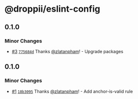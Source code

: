 # @droppii/eslint-config

## 0.1.0

### Minor Changes

- [#3](https://github.com/droppii/react-toolkit/pull/3)
  [`775684d`](https://github.com/droppii/react-toolkit/commit/775684d63ec143e0b679e7462a77f3ce6ebbd3a9)
  Thanks [@zlatanpham](https://github.com/zlatanpham)! - Upgrade packages

## 0.1.0

### Minor Changes

- [#1](https://github.com/droppii/js-toolkit/pull/1)
  [`18b3095`](https://github.com/droppii/js-toolkit/commit/18b309588c8df597ee1b369e41adce4c488e95e9)
  Thanks [@zlatanpham](https://github.com/zlatanpham)! - Add anchor-is-valid
  rule
